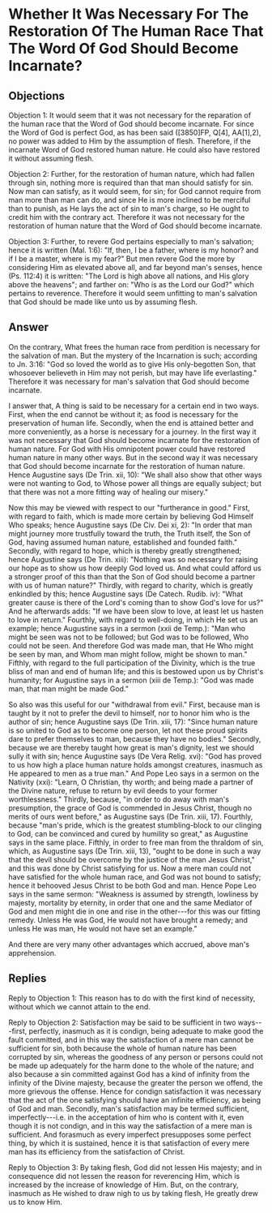 # Whether It Was Necessary For The Restoration Of The Human Race That The Word Of God Should Become Incarnate?

## Objections

Objection 1: It would seem that it was not necessary for the reparation of the human race that the Word of God should become incarnate. For since the Word of God is perfect God, as has been said ([3850]FP, Q[4], AA[1],2), no power was added to Him by the assumption of flesh. Therefore, if the incarnate Word of God restored human nature. He could also have restored it without assuming flesh.

Objection 2: Further, for the restoration of human nature, which had fallen through sin, nothing more is required than that man should satisfy for sin. Now man can satisfy, as it would seem, for sin; for God cannot require from man more than man can do, and since He is more inclined to be merciful than to punish, as He lays the act of sin to man's charge, so He ought to credit him with the contrary act. Therefore it was not necessary for the restoration of human nature that the Word of God should become incarnate.

Objection 3: Further, to revere God pertains especially to man's salvation; hence it is written (Mal. 1:6): "If, then, I be a father, where is my honor? and if I be a master, where is my fear?" But men revere God the more by considering Him as elevated above all, and far beyond man's senses, hence (Ps. 112:4) it is written: "The Lord is high above all nations, and His glory above the heavens"; and farther on: "Who is as the Lord our God?" which pertains to reverence. Therefore it would seem unfitting to man's salvation that God should be made like unto us by assuming flesh.

## Answer

On the contrary, What frees the human race from perdition is necessary for the salvation of man. But the mystery of the Incarnation is such; according to Jn. 3:16: "God so loved the world as to give His only-begotten Son, that whosoever believeth in Him may not perish, but may have life everlasting." Therefore it was necessary for man's salvation that God should become incarnate.

I answer that, A thing is said to be necessary for a certain end in two ways. First, when the end cannot be without it; as food is necessary for the preservation of human life. Secondly, when the end is attained better and more conveniently, as a horse is necessary for a journey. In the first way it was not necessary that God should become incarnate for the restoration of human nature. For God with His omnipotent power could have restored human nature in many other ways. But in the second way it was necessary that God should become incarnate for the restoration of human nature. Hence Augustine says (De Trin. xii, 10): "We shall also show that other ways were not wanting to God, to Whose power all things are equally subject; but that there was not a more fitting way of healing our misery."

Now this may be viewed with respect to our "furtherance in good." First, with regard to faith, which is made more certain by believing God Himself Who speaks; hence Augustine says (De Civ. Dei xi, 2): "In order that man might journey more trustfully toward the truth, the Truth itself, the Son of God, having assumed human nature, established and founded faith." Secondly, with regard to hope, which is thereby greatly strengthened; hence Augustine says (De Trin. xiii): "Nothing was so necessary for raising our hope as to show us how deeply God loved us. And what could afford us a stronger proof of this than that the Son of God should become a partner with us of human nature?" Thirdly, with regard to charity, which is greatly enkindled by this; hence Augustine says (De Catech. Rudib. iv): "What greater cause is there of the Lord's coming than to show God's love for us?" And he afterwards adds: "If we have been slow to love, at least let us hasten to love in return." Fourthly, with regard to well-doing, in which He set us an example; hence Augustine says in a sermon (xxii de Temp.): "Man who might be seen was not to be followed; but God was to be followed, Who could not be seen. And therefore God was made man, that He Who might be seen by man, and Whom man might follow, might be shown to man." Fifthly, with regard to the full participation of the Divinity, which is the true bliss of man and end of human life; and this is bestowed upon us by Christ's humanity; for Augustine says in a sermon (xiii de Temp.): "God was made man, that man might be made God."

So also was this useful for our "withdrawal from evil." First, because man is taught by it not to prefer the devil to himself, nor to honor him who is the author of sin; hence Augustine says (De Trin. xiii, 17): "Since human nature is so united to God as to become one person, let not these proud spirits dare to prefer themselves to man, because they have no bodies." Secondly, because we are thereby taught how great is man's dignity, lest we should sully it with sin; hence Augustine says (De Vera Relig. xvi): "God has proved to us how high a place human nature holds amongst creatures, inasmuch as He appeared to men as a true man." And Pope Leo says in a sermon on the Nativity (xxi): "Learn, O Christian, thy worth; and being made a partner of the Divine nature, refuse to return by evil deeds to your former worthlessness." Thirdly, because, "in order to do away with man's presumption, the grace of God is commended in Jesus Christ, though no merits of ours went before," as Augustine says (De Trin. xiii, 17). Fourthly, because "man's pride, which is the greatest stumbling-block to our clinging to God, can be convinced and cured by humility so great," as Augustine says in the same place. Fifthly, in order to free man from the thraldom of sin, which, as Augustine says (De Trin. xiii, 13), "ought to be done in such a way that the devil should be overcome by the justice of the man Jesus Christ," and this was done by Christ satisfying for us. Now a mere man could not have satisfied for the whole human race, and God was not bound to satisfy; hence it behooved Jesus Christ to be both God and man. Hence Pope Leo says in the same sermon: "Weakness is assumed by strength, lowliness by majesty, mortality by eternity, in order that one and the same Mediator of God and men might die in one and rise in the other---for this was our fitting remedy. Unless He was God, He would not have brought a remedy; and unless He was man, He would not have set an example."

And there are very many other advantages which accrued, above man's apprehension.

## Replies

Reply to Objection 1: This reason has to do with the first kind of necessity, without which we cannot attain to the end.

Reply to Objection 2: Satisfaction may be said to be sufficient in two ways---first, perfectly, inasmuch as it is condign, being adequate to make good the fault committed, and in this way the satisfaction of a mere man cannot be sufficient for sin, both because the whole of human nature has been corrupted by sin, whereas the goodness of any person or persons could not be made up adequately for the harm done to the whole of the nature; and also because a sin committed against God has a kind of infinity from the infinity of the Divine majesty, because the greater the person we offend, the more grievous the offense. Hence for condign satisfaction it was necessary that the act of the one satisfying should have an infinite efficiency, as being of God and man. Secondly, man's satisfaction may be termed sufficient, imperfectly---i.e. in the acceptation of him who is content with it, even though it is not condign, and in this way the satisfaction of a mere man is sufficient. And forasmuch as every imperfect presupposes some perfect thing, by which it is sustained, hence it is that satisfaction of every mere man has its efficiency from the satisfaction of Christ.

Reply to Objection 3: By taking flesh, God did not lessen His majesty; and in consequence did not lessen the reason for reverencing Him, which is increased by the increase of knowledge of Him. But, on the contrary, inasmuch as He wished to draw nigh to us by taking flesh, He greatly drew us to know Him.